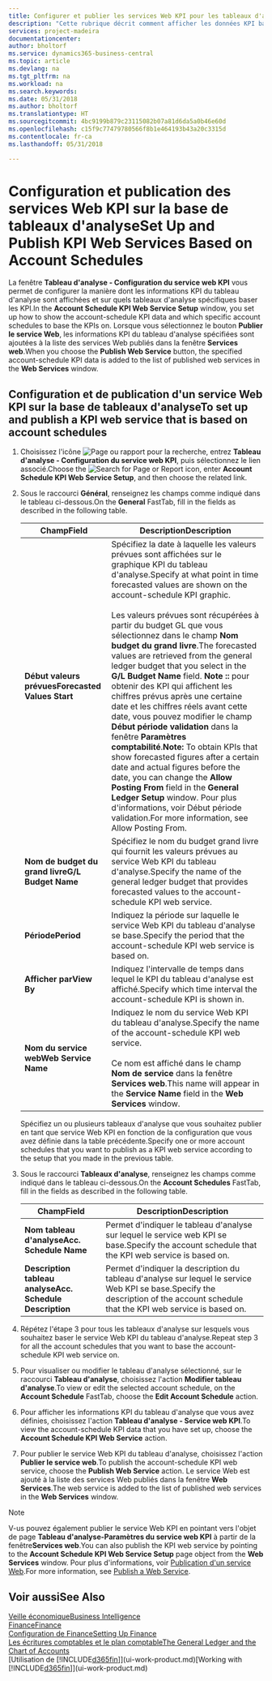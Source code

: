 ```yaml
---
title: Configurer et publier les services Web KPI pour les tableaux d'analyse | Microsoft Docs
description: "Cette rubrique décrit comment afficher les données KPI basées sur des tableaux d'analyse spécifiques."
services: project-madeira
documentationcenter: 
author: bholtorf
ms.service: dynamics365-business-central
ms.topic: article
ms.devlang: na
ms.tgt_pltfrm: na
ms.workload: na
ms.search.keywords: 
ms.date: 05/31/2018
ms.author: bholtorf
ms.translationtype: HT
ms.sourcegitcommit: 4bc9199b879c23115082b07a81d6da5a0b46e60d
ms.openlocfilehash: c15f9c77479780566f8b1e464193b43a20c3315d
ms.contentlocale: fr-ca
ms.lasthandoff: 05/31/2018

---
```

# <a name="set-up-and-publish-kpi-web-services-based-on-account-schedules"></a><span data-ttu-id="e9962-103">Configuration et publication des services Web KPI sur la base de tableaux d'analyse</span><span class="sxs-lookup"><span data-stu-id="e9962-103">Set Up and Publish KPI Web Services Based on Account Schedules</span></span>
<span data-ttu-id="e9962-104">La fenêtre **Tableau d'analyse - Configuration du service web KPI** vous permet de configurer la manière dont les informations KPI du tableau d'analyse sont affichées et sur quels tableaux d'analyse spécifiques baser les KPI.</span><span class="sxs-lookup"><span data-stu-id="e9962-104">In the **Account Schedule KPI Web Service Setup** window, you set up how to show the account-schedule KPI data and which specific account schedules to base the KPIs on.</span></span> <span data-ttu-id="e9962-105">Lorsque vous sélectionnez le bouton **Publier le service Web**, les informations KPI du tableau d'analyse spécifiées sont ajoutées à la liste des services Web publiés dans la fenêtre **Services web**.</span><span class="sxs-lookup"><span data-stu-id="e9962-105">When you choose the **Publish Web Service** button, the specified account-schedule KPI data is added to the list of published web services in the **Web Services** window.</span></span>  

## <a name="to-set-up-and-publish-a-kpi-web-service-that-is-based-on-account-schedules"></a><span data-ttu-id="e9962-106">Configuration et de publication d'un service Web KPI sur la base de tableaux d'analyse</span><span class="sxs-lookup"><span data-stu-id="e9962-106">To set up and publish a KPI web service that is based on account schedules</span></span>  
1.  <span data-ttu-id="e9962-107">Choisissez l'icône ![Page ou rapport pour la recherche](media/ui-search/search_small.png "icône Page ou rapport pour la recherche"), entrez **Tableau d'analyse - Configuration du service web KPI**, puis sélectionnez le lien associé.</span><span class="sxs-lookup"><span data-stu-id="e9962-107">Choose the ![Search for Page or Report](media/ui-search/search_small.png "Search for Page or Report icon") icon, enter **Account Schedule KPI Web Service Setup**, and then choose the related link.</span></span>  
2.  <span data-ttu-id="e9962-108">Sous le raccourci **Général**, renseignez les champs comme indiqué dans le tableau ci-dessous.</span><span class="sxs-lookup"><span data-stu-id="e9962-108">On the **General** FastTab, fill in the fields as described in the following table.</span></span>  

    |<span data-ttu-id="e9962-109">Champ</span><span class="sxs-lookup"><span data-stu-id="e9962-109">Field</span></span>|<span data-ttu-id="e9962-110">Description</span><span class="sxs-lookup"><span data-stu-id="e9962-110">Description</span></span>|  
    |---------------------------------|---------------------------------------|  
    |<span data-ttu-id="e9962-111">**Début valeurs prévues**</span><span class="sxs-lookup"><span data-stu-id="e9962-111">**Forecasted Values Start**</span></span>|<span data-ttu-id="e9962-112">Spécifiez la date à laquelle les valeurs prévues sont affichées sur le graphique KPI du tableau d'analyse.</span><span class="sxs-lookup"><span data-stu-id="e9962-112">Specify at what point in time forecasted values are shown on the account-schedule KPI graphic.</span></span><br /><br /> <span data-ttu-id="e9962-113">Les valeurs prévues sont récupérées à partir du budget GL que vous sélectionnez dans le champ **Nom budget du grand livre**.</span><span class="sxs-lookup"><span data-stu-id="e9962-113">The forecasted values are retrieved from the general ledger budget that you select in the **G/L Budget Name** field.</span></span> <span data-ttu-id="e9962-114">**Note ::** pour obtenir des KPI qui affichent les chiffres prévus après une certaine date et les chiffres réels avant cette date, vous pouvez modifier le champ **Début période validation** dans la fenêtre **Paramètres comptabilité**.</span><span class="sxs-lookup"><span data-stu-id="e9962-114">**Note:**  To obtain KPIs that show forecasted figures after a certain date and actual figures before the date, you can change the **Allow Posting From** field in the **General Ledger Setup** window.</span></span> <span data-ttu-id="e9962-115">Pour plus d'informations, voir Début période validation.</span><span class="sxs-lookup"><span data-stu-id="e9962-115">For more information, see Allow Posting From.</span></span>|  
    |<span data-ttu-id="e9962-116">**Nom de budget du grand livre**</span><span class="sxs-lookup"><span data-stu-id="e9962-116">**G/L Budget Name**</span></span>|<span data-ttu-id="e9962-117">Spécifiez le nom du budget grand livre qui fournit les valeurs prévues au service Web KPI du tableau d'analyse.</span><span class="sxs-lookup"><span data-stu-id="e9962-117">Specify the name of the general ledger budget that provides forecasted values to the account-schedule KPI web service.</span></span>|  
    |<span data-ttu-id="e9962-118">**Période**</span><span class="sxs-lookup"><span data-stu-id="e9962-118">**Period**</span></span>|<span data-ttu-id="e9962-119">Indiquez la période sur laquelle le service Web KPI du tableau d'analyse se base.</span><span class="sxs-lookup"><span data-stu-id="e9962-119">Specify the period that the account-schedule KPI web service is based on.</span></span>|  
    |<span data-ttu-id="e9962-120">**Afficher par**</span><span class="sxs-lookup"><span data-stu-id="e9962-120">**View By**</span></span>|<span data-ttu-id="e9962-121">Indiquez l'intervalle de temps dans lequel le KPI du tableau d'analyse est affiché.</span><span class="sxs-lookup"><span data-stu-id="e9962-121">Specify which time interval the account-schedule KPI is shown in.</span></span>|  
    |<span data-ttu-id="e9962-122">**Nom du service web**</span><span class="sxs-lookup"><span data-stu-id="e9962-122">**Web Service Name**</span></span>|<span data-ttu-id="e9962-123">Indiquez le nom du service Web KPI du tableau d'analyse.</span><span class="sxs-lookup"><span data-stu-id="e9962-123">Specify the name of the account-schedule KPI web service.</span></span><br /><br /> <span data-ttu-id="e9962-124">Ce nom est affiché dans le champ **Nom de service** dans la fenêtre **Services web**.</span><span class="sxs-lookup"><span data-stu-id="e9962-124">This name will appear in the **Service Name** field in the **Web Services** window.</span></span>|  

    <span data-ttu-id="e9962-125">Spécifiez un ou plusieurs tableaux d'analyse que vous souhaitez publier en tant que service Web KPI en fonction de la configuration que vous avez définie dans la table précédente.</span><span class="sxs-lookup"><span data-stu-id="e9962-125">Specify one or more account schedules that you want to publish as a KPI web service according to the setup that you made in the previous table.</span></span>  

3.  <span data-ttu-id="e9962-126">Sous le raccourci **Tableaux d'analyse**, renseignez les champs comme indiqué dans le tableau ci-dessous.</span><span class="sxs-lookup"><span data-stu-id="e9962-126">On the **Account Schedules** FastTab, fill in the fields as described in the following table.</span></span>  

    |<span data-ttu-id="e9962-127">Champ</span><span class="sxs-lookup"><span data-stu-id="e9962-127">Field</span></span>|<span data-ttu-id="e9962-128">Description</span><span class="sxs-lookup"><span data-stu-id="e9962-128">Description</span></span>|  
    |---------------------------------|---------------------------------------|  
    |<span data-ttu-id="e9962-129">**Nom tableau d'analyse**</span><span class="sxs-lookup"><span data-stu-id="e9962-129">**Acc. Schedule Name**</span></span>|<span data-ttu-id="e9962-130">Permet d'indiquer le tableau d'analyse sur lequel le service web KPI se base.</span><span class="sxs-lookup"><span data-stu-id="e9962-130">Specify the account schedule that the KPI web service is based on.</span></span>|  
    |<span data-ttu-id="e9962-131">**Description tableau analyse**</span><span class="sxs-lookup"><span data-stu-id="e9962-131">**Acc. Schedule Description**</span></span>|<span data-ttu-id="e9962-132">Permet d'indiquer la description du tableau d'analyse sur lequel le service Web KPI se base.</span><span class="sxs-lookup"><span data-stu-id="e9962-132">Specify the description of the account schedule that the KPI web service is based on.</span></span>|  

4.  <span data-ttu-id="e9962-133">Répétez l'étape 3 pour tous les tableaux d'analyse sur lesquels vous souhaitez baser le service Web KPI du tableau d'analyse.</span><span class="sxs-lookup"><span data-stu-id="e9962-133">Repeat step 3 for all the account schedules that you want to base the account-schedule KPI web service on.</span></span>  
5.  <span data-ttu-id="e9962-134">Pour visualiser ou modifier le tableau d'analyse sélectionné, sur le raccourci **Tableau d'analyse**, choisissez l'action **Modifier tableau d'analyse**.</span><span class="sxs-lookup"><span data-stu-id="e9962-134">To view or edit the selected account schedule, on the **Account Schedule** FastTab, choose the **Edit Account Schedule** action.</span></span>  
6.  <span data-ttu-id="e9962-135">Pour afficher les informations KPI du tableau d'analyse que vous avez définies, choisissez l'action **Tableau d'analyse - Service web KPI**.</span><span class="sxs-lookup"><span data-stu-id="e9962-135">To view the account-schedule KPI data that you have set up, choose the **Account Schedule KPI Web Service** action.</span></span>  
7.  <span data-ttu-id="e9962-136">Pour publier le service Web KPI du tableau d'analyse, choisissez l'action **Publier le service web**.</span><span class="sxs-lookup"><span data-stu-id="e9962-136">To publish the account-schedule KPI web service, choose the **Publish Web Service** action.</span></span> <span data-ttu-id="e9962-137">Le service Web est ajouté à la liste des services Web publiés dans la fenêtre **Web Services**.</span><span class="sxs-lookup"><span data-stu-id="e9962-137">The web service is added to the list of published web services in the **Web Services** window.</span></span>  

> [!NOTE]  
>  <span data-ttu-id="e9962-138">V-us pouvez également publier le service Web KPI en pointant vers l'objet de page **Tableau d'analyse-Paramètres du service web KPI** à partir de la fenêtre**Services web**.</span><span class="sxs-lookup"><span data-stu-id="e9962-138">You can also publish the KPI web service by pointing to the **Account Schedule KPI Web Service Setup** page object from the **Web Services** window.</span></span> <span data-ttu-id="e9962-139">Pour plus d'informations, voir [Publication d'un service Web](across-how-publish-web-service.md).</span><span class="sxs-lookup"><span data-stu-id="e9962-139">For more information, see [Publish a Web Service](across-how-publish-web-service.md).</span></span>  

## <a name="see-also"></a><span data-ttu-id="e9962-140">Voir aussi</span><span class="sxs-lookup"><span data-stu-id="e9962-140">See Also</span></span>  
[<span data-ttu-id="e9962-141">Veille économique</span><span class="sxs-lookup"><span data-stu-id="e9962-141">Business Intelligence</span></span>](bi.md)  
[<span data-ttu-id="e9962-142">Finance</span><span class="sxs-lookup"><span data-stu-id="e9962-142">Finance</span></span>](finance.md)  
[<span data-ttu-id="e9962-143">Configuration de Finance</span><span class="sxs-lookup"><span data-stu-id="e9962-143">Setting Up Finance</span></span>](finance-setup-finance.md)  
[<span data-ttu-id="e9962-144">Les écritures comptables et le plan comptable</span><span class="sxs-lookup"><span data-stu-id="e9962-144">The General Ledger and the Chart of Accounts</span></span>](finance-general-ledger.md)  
<span data-ttu-id="e9962-145">[Utilisation de [!INCLUDE[d365fin](includes/d365fin_md.md)]](ui-work-product.md)</span><span class="sxs-lookup"><span data-stu-id="e9962-145">[Working with [!INCLUDE[d365fin](includes/d365fin_md.md)]](ui-work-product.md)</span></span>

